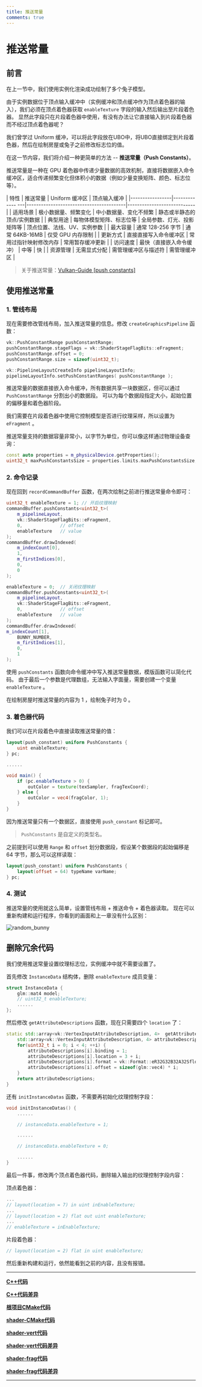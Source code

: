 ```yaml
---
title: 推送常量
comments: true
---
```

# **推送常量**

## **前言**

在上一节中，我们使用实例化渲染成功绘制了多个兔子模型。

由于实例数据位于顶点输入缓冲中（实例缓冲和顶点缓冲作为顶点着色器的输入），我们必须在顶点着色器获取 `enableTexture` 字段的输入然后输出至片段着色器。
显然此字段只在片段着色器中使用，有没有办法让它直接输入到片段着色器而不经过顶点着色器呢？

我们曾学过 Uniform 缓冲，可以将此字段放在UBO中，将UBO直接绑定到片段着色器，然后在绘制房屋或兔子之前修改标志位的值。

在这一节内容，我们将介绍一种更简单的方法 -- **推送常量（Push Constants）**。

推送常量是一种在 GPU 着色器中传递少量数据的高效机制，直接将数据嵌入命令缓冲区，适合传递频繁变化但体积小的数据（例如少量变换矩阵、颜色、标志位等）。

| 特性             | 推送常量        | Uniform 缓冲区         |  顶点输入缓冲 |
|-----------------|------------- ---|-----------------------------------------|----------------------------|
| 适用场景         | 极小数据量、频繁变化        | 中小数据量、变化不频繁         | 静态或半静态的顶点/实例数据   |
| 典型用途         | 每物体模型矩阵、标志位等    | 全局参数、灯光、投影矩阵等      | 顶点位置、法线、UV、实例参数 |
| 最大容量         | 通常 128-256 字节          | 通常 64KB-16MB               | 仅受 GPU 内存限制            |
| 更新方式         | 直接直接写入命令缓冲区      | 常用过指针映射修改内存         | 常用暂存缓冲更新             |
| 访问速度         | 最快（直接嵌入命令缓冲）     | 中等                         | 快                         |
| 资源管理         | 无需显式分配               | 需管理缓冲区与描述符           | 需管理缓冲区                |

> 关于推送常量：[Vulkan-Guide \[push constants\]](https://docs.vulkan.org/guide/latest/push_constants.html)

## **使用推送常量**

### 1. 管线布局

现在需要修改管线布局，加入推送常量的信息。修改 `createGraphicsPipeline` 函数：

```cpp
vk::PushConstantRange pushConstantRange;
pushConstantRange.stageFlags = vk::ShaderStageFlagBits::eFragment;
pushConstantRange.offset = 0;
pushConstantRange.size = sizeof(uint32_t);

vk::PipelineLayoutCreateInfo pipelineLayoutInfo;
pipelineLayoutInfo.setPushConstantRanges( pushConstantRange );
```

推送常量的数据直接嵌入命令缓冲，所有数据共享一块数据区，但可以通过 `PushConstantRange` 分割出小的数据段。
可以为每个数据段指定大小，起始位置的偏移量和着色器阶段。

我们需要在片段着色器中使用它控制模型是否进行纹理采样，所以设置为 `eFragment` 。

推送常量支持的数据容量非常小，以字节为单位，你可以像这样通过物理设备查询：

```cpp
const auto properties = m_physicalDevice.getProperties();
uint32_t maxPushConstantsSize = properties.limits.maxPushConstantsSize;
```

### 2. 命令记录

现在回到 `recordCommandBuffer` 函数，在两次绘制之前进行推送常量命令即可：

```cpp
uint32_t enableTexture = 1; // 开启纹理映射
commandBuffer.pushConstants<uint32_t>(
    m_pipelineLayout,
    vk::ShaderStageFlagBits::eFragment,
    0,              // offset
    enableTexture   // value
);
commandBuffer.drawIndexed(
    m_indexCount[0],
    1,
    m_firstIndices[0],
    0,
    0
);

enableTexture = 0;  // 关闭纹理映射
commandBuffer.pushConstants<uint32_t>(
    m_pipelineLayout,
    vk::ShaderStageFlagBits::eFragment,
    0,              // offset
    enableTexture   // value
);
commandBuffer.drawIndexed(
m_indexCount[1],
    BUNNY_NUMBER,
    m_firstIndices[1],
    0,
    1
);
```

使用 `pushConstants` 函数向命令缓冲中写入推送常量数据，模版函数可以简化代码。
由于最后一个参数是代理数组，无法输入字面量，需要创建一个变量 `enableTexture` 。

在绘制房屋时推送常量的内容为 1 ，绘制兔子时为 0 。

### 3. 着色器代码

我们可以在片段着色中直接读取推送常量的值：

```glsl
layout(push_constant) uniform PushConstants {
    uint enableTexture;
} pc;

......

void main() {
    if (pc.enableTexture > 0) {
        outColor = texture(texSampler, fragTexCoord);
    } else {
        outColor = vec4(fragColor, 1);
    }
}
```

因为推送常量只有一个数据区，直接使用 `push_constant` 标记即可。

> `PushConstants` 是自定义的类型名。

之前提到可以使用 `Range` 和 `offset` 划分数据段，假设某个数据段的起始偏移是 64 字节，那么可以这样读取：

```glsl
layout(push_constant) uniform PushConstants {
    layout(offset = 64) typeName varName;
} pc;
```

### 4. 测试

推送常量的使用就这么简单，设置管线布局 + 推送命令 + 着色器读取。
现在可以重新构建和运行程序，你看到的画面和上一章没有什么区别：

![random_bunny](../../images/0340/random_bunny.png)

## **删除冗余代码**

我们使用推送常量设置纹理标志位，实例缓冲中就不需要设置了。

首先修改 `InstanceData` 结构体，删除 `enableTexture` 成员变量：

```cpp
struct InstanceData {
    glm::mat4 model;
    // uint32_t enableTexture;
    ......
};
```

然后修改 `getAttributeDescriptions` 函数，现在只需要四个 `location` 了：

```cpp
static std::array<vk::VertexInputAttributeDescription, 4>  getAttributeDescriptions() {
    std::array<vk::VertexInputAttributeDescription, 4> attributeDescriptions;
    for(uint32_t i = 0; i < 4; ++i) {
        attributeDescriptions[i].binding = 1;
        attributeDescriptions[i].location = 3 + i;
        attributeDescriptions[i].format = vk::Format::eR32G32B32A32Sfloat;
        attributeDescriptions[i].offset = sizeof(glm::vec4) * i;
    }
    return attributeDescriptions;
}
```

还有 `initInstanceDatas` 函数，不需要再初始化纹理控制字段：

```cpp
void initInstanceDatas() {
    ......

    // instanceData.enableTexture = 1;

    ......

    // instanceData.enableTexture = 0;

    ......
}
```

最后一件事，修改两个顶点着色器代码，删除输入输出的纹理控制字段内容：

顶点着色器：
```glsl
...
// layout(location = 7) in uint inEnableTexture;
...
// layout(location = 2) flat out uint enableTexture;
...
// enableTexture = inEnableTexture;
```

片段着色器：
```glsl
// layout(location = 2) flat in uint enableTexture;
```

然后重新构建和运行，依然能看到之前的内容，且没有报错。

---

**[C++代码](../../codes/03/50_pushconstant/main.cpp)**

**[C++代码差异](../../codes/03/50_pushconstant/main.diff)**

**[根项目CMake代码](../../codes/03/50_pushconstant/CMakeLists.txt)**

**[shader-CMake代码](../../codes/03/50_pushconstant/shaders/CMakeLists.txt)**

**[shader-vert代码](../../codes/03/50_pushconstant/shaders/graphics.vert.glsl)**

**[shader-vert代码差异](../../codes/03/50_pushconstant/shaders/graphics.vert.diff)**

**[shader-frag代码](../../codes/03/50_pushconstant/shaders/graphics.frag.glsl)**

**[shader-frag代码差异](../../codes/03/50_pushconstant/shaders/graphics.frag.diff)**

---
